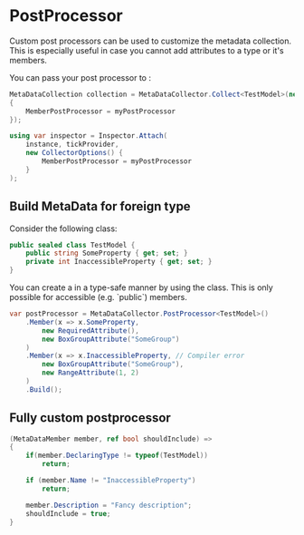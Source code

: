 # PostProcessor

Custom post processors can be used to customize the metadata collection.
This is especially useful in case you cannot add attributes to a type or it's members.

You can pass your post processor to [](xref:LgkProductions.Inspector.MetaData.CollectorOptions.MemberPostProcessor):

```cs
MetaDataCollection collection = MetaDataCollector.Collect<TestModel>(new()
{
    MemberPostProcessor = myPostProcessor
});
```

```cs
using var inspector = Inspector.Attach(
    instance, tickProvider,
    new CollectorOptions() {
        MemberPostProcessor = myPostProcessor
    }
);
```

## Build MetaData for foreign type

Consider the following class:

```cs
public sealed class TestModel {
    public string SomeProperty { get; set; }
    private int InaccessibleProperty { get; set; }
}
```

You can create a [](xref:LgkProductions.Inspector.MetaData.MemberPostProcessor) in a type-safe manner by using the [](xref:LgkProductions.Inspector.MetaData.MetaDataCollector.PostProcessorBuilder`1) class. This is only possible for accessible (e.g. `public`) members.

```cs
var postProcessor = MetaDataCollector.PostProcessor<TestModel>()
    .Member(x => x.SomeProperty,
        new RequiredAttribute(),
        new BoxGroupAttribute("SomeGroup")
    )
    .Member(x => x.InaccessibleProperty, // Compiler error
        new BoxGroupAttribute("SomeGroup"),
        new RangeAttribute(1, 2)
    )
    .Build();
```

## Fully custom postprocessor

```cs
(MetaDataMember member, ref bool shouldInclude) =>
{
    if(member.DeclaringType != typeof(TestModel))
        return;

    if (member.Name != "InaccessibleProperty")
        return;

    member.Description = "Fancy description";
    shouldInclude = true;
}
```
